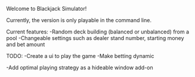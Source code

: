 Welcome to Blackjack Simulator!

Currently, the version is only playable in the command line.

Current features:
  -Random deck building (balanced or unbalanced) from a pool
  -Changeable settings such as dealer stand number, starting money and bet amount


TODO:
  -Create a ui to play the game
  -Make betting dynamic

  -Add optimal playing strategy as a hideable window add-on
